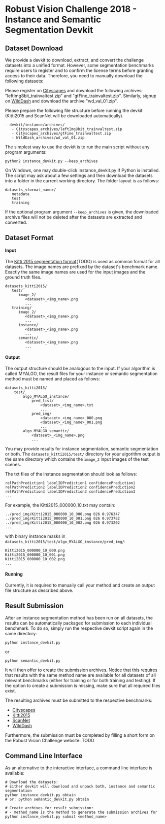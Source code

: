 # Robust Vision Challenge 2018 - Instance and Semantic Segmentation Devkit #

## Dataset Download ##

We provide a devkit to download, extract, and convert the challenge datasets into a unified format.
However, some segmentation benchmarks require users to register and to confirm the license terms before granting access to their data.
Therefore, you need to manually download the following datasets:

Please register on [Cityscapes](https://www.cityscapes-dataset.com/login/) and download the following archives: "leftImg8bit_trainvaltest.zip" and "gtFine_trainvaltest.zip".
Similarly, signup on [WildDash](http://wilddash.cc/accounts/login?next=/download) and download the archive "wd_val_01.zip".

Please prepare the following file structure before running the devkit (Kitti2015 and ScanNet will be downloaded automatically).
```
- devkit/instance/archives/
   - Cityscapes_archives/leftImg8bit_trainvaltest.zip
   - Cityscapes_archives/gtFine_trainvaltest.zip
   - WildDash_archives/wd_val_01.zip
```

The simplest way to use the devkit is to run the main script without any program
arguments:
```
python2 instance_devkit.py --keep_archives
```
On Windows, one may double-click instance_devkit.py if Python is installed.
The script may ask about a few settings and then download the datasets into a
folder in the current working directory. The folder layout is as follows:

```
datasets_<format_name>/
   metadata
   test
   training
```

If the optional program argument `--keep_archives` is given, the downloaded
archive files will not be deleted after the datasets are extracted
and converted.




## Dataset Format ##

#### Input ####

The [Kitti 2015 segmentation format](TODO)(TODO) is used as common format for all datasets.
The image names are prefixed by the dataset's benchmark name.
Exactly the same image names are used for the input images and the ground truth files.
```
datasets_kitti2015/
   test/
      image_2/
         <dataset>_<img_name>.png
         ...
   training/
      image_2/
         <dataset>_<img_name>.png
         ...
      instance/
         <dataset>_<img_name>.png
         ...
      semantic/
         <dataset>_<img_name>.png
         ...
```


#### Output ####

The output structure should be analogous to the input.
If your algorithm is called MYALGO, the result files for your instance
or semantic segmentation method must be named and placed as follows:
```
datasets_kitti2015/
    test/
        algo_MYALGO_instance/
            pred_list/
                <dataset>_<img_name>.txt
                ...
            pred_img/
                <dataset>_<img_name>_000.png
                <dataset>_<img_name>_001.png
                ...
        algo_MYALGO_semantic/
            <dataset>_<img_name>.png
            ...
```

You may provide results for instance segmentation, semantic segmentation or both.
The `datasets_kitti2015/test/` directory for your algorithm output is the same directory which
contains the `ìmage_2` input images of the test scenes.

The txt files of the instance segmentation should look as follows:
```
relPathPrediction1 labelIDPrediction1 confidencePrediction1
relPathPrediction2 labelIDPrediction2 confidencePrediction2
relPathPrediction3 labelIDPrediction3 confidencePrediction3
...
```

For example, the Kitti2015_000000_10.txt may contain:
```
../pred_img/Kitti2015_000000_10_000.png 026 0.976347
../pred_img/Kitti2015_000000_10_001.png 026 0.973782
../pred_img/Kitti2015_000000_10_002.png 026 0.973202
...
```

with binary instance masks in `datasets_kitti2015/test/algo_MYALGO_instance/pred_img/`:
```
Kitti2015_000000_10_000.png
Kitti2015_000000_10_001.png
Kitti2015_000000_10_002.png
...
```



#### Running ####

Currently, it is required to manually call your method and create an
output file structure as described above.


## Result Submission ##

After an instance segmentation method has been run on all datasets, the results can be
automatically packaged for submission to each individual benchmark. To do so,
simply run the respective devkit script again in the same directory:
```
python instance_devkit.py
```
or
```
python semantic_devkit.py
```
It will then offer to create the submission archives. Notice that this requires
that results with the same method name are available for all datasets of all
relevant benchmarks (either for training or for both training and testing). If
the option to create a submission is missing, make sure that all required files
exist.

The resulting archives must be submitted to the respective benchmarks:
* [Cityscapes](https://www.cityscapes-dataset.com/login/)
* [Kitti2015](http://www.cvlibs.net/datasets/kitti/user_login.php)
* [ScanNet](http://www.scan-net.org/)
* [WildDash](http://wilddash.cc/accounts/login)

Furthermore, the submission must be completed by filling a short form on the
Robust Vision Challenge website: TODO


## Command Line Interface ##

As an alternative to the interactive interface, a command line interface is
available:

```
# Download the datasets:
# Either devkit will download and unpack both, instance and semantic segmentation
python instance_devkit.py obtain
# or: python semantic_devkit.py obtain

# Create archives for result submission:
# - method_name is the method to generate the submission archives for
python instance_devkit.py submit <method_name>
```
